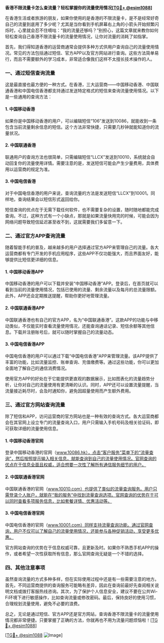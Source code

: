 **香港不限流量卡怎么查流量？轻松掌握你的流量使用情况[[TG💪+ @esim1088](https://t.me/s/esim1088)]**

在香港生活或者旅游的朋友，如果你使用的是香港的不限流量卡，是不是经常好奇自己的流量到底用了多少呢？尤其是当你看到手机屏幕右上角的小箭头开始频繁闪烁时，心里就会忍不住嘀咕：“我的流量还够吗？”别担心，这篇文章就来教你如何轻松查询自己香港不限流量卡的流量使用情况，让你对流量的消耗了如指掌。

首先，我们得知道香港的运营商通常会提供多种方式供用户查询自己的流量使用情况。常见的方法包括通过短信、官方APP以及官方网站进行查询。这些方法简单易行，而且不需要额外的学习成本，非常适合像我们这样不太擅长技术操作的人。

### 一、通过短信查询流量

这是最直接也最方便的一种方式。在香港，三大运营商——中国移动香港、中国联通香港和中国电信香港都支持通过发送特定格式的短信来查询流量使用情况。以下是一些通用的查询方法：

#### 1. 中国移动香港
如果你是中国移动香港的用户，可以编辑短信“106”发送到10086，就能收到一条包含当前流量剩余信息的短信。这个方法非常快捷，只需要几秒钟就能知道你的流量状况。

#### 2. 中国联通香港
联通用户的查询方法也很简单，只需编辑短信“LLCX”发送到10010，系统就会自动回复你的流量使用详情。需要注意的是，发送短信可能会产生少量费用，具体费用以运营商的规定为准。

#### 3. 中国电信香港
对于中国电信香港的用户来说，查询流量的方法是发送短信“LLCX”到10001。同样地，查询结果会以短信形式返回给你。

短信查询的优点在于无需下载任何软件，也不需要复杂的设置，随时随地都能完成查询。不过，这种方式有一个小缺点，那就是如果流量快用完的时候，可能会因为网络问题导致短信延迟甚至收不到，这就需要我们多留意一下。

### 二、通过官方APP查询流量

随着智能手机的普及，越来越多的用户选择通过官方APP来管理自己的流量。各大运营商都有专门开发的手机应用程序，这些APP不仅功能强大，而且界面友好，能够提供比短信更详细的信息。

#### 1. 中国移动香港APP
中国移动香港的用户可以下载并安装“中国移动香港”APP。登录后，在首页就可以看到当前的流量使用情况，包括已使用的流量、剩余流量以及每月的总流量限额。此外，APP还会定期推送提醒，帮助你更好地管理流量。

#### 2. 中国联通香港APP
中国联通香港也有自己的官方APP，名为“中国联通香港”。这款APP的功能与中移动类似，不仅能实时查看流量使用情况，还能查询通话记录、短信余额等其他信息。下载并注册账号后，就可以随时掌握自己的流量动态。

#### 3. 中国电信香港APP
中国电信香港的用户可以通过下载“中国电信香港”APP来管理流量。该APP提供了丰富的功能，比如流量监控、账单查询、充值缴费等。通过这些功能，你可以更加全面地了解自己的通信消费情况。

使用官方APP的好处在于它能提供更直观的数据展示，比如图表化的流量趋势分析，让你对自己的流量使用有更清晰的认识。同时，APP还可以设置流量提醒，当流量接近耗尽时，会及时通知你，避免因超量使用而产生额外费用。

### 三、通过官方网站查询流量

除了短信和APP，访问运营商的官方网站也是一种有效的查询方式。各大运营商都会在其官网上设立专门的流量查询入口，用户只需输入手机号码及相关验证码，即可获取详细的流量使用信息。

#### 1. 中国移动香港官网
登录中国移动香港的官网（www.10086.hk），点击“客户服务”菜单下的“流量查询”，然后按照提示输入相关信息，就能查询到自己的流量使用情况。官网查询的优点在于信息全面且权威，适合想要一次性了解所有通信服务细节的用户。

#### 2. 中国联通香港官网
中国联通香港的官网（www.10010.com）也提供了类似的流量查询服务。用户只需登录个人账户，就能在“我的服务”中找到流量查询选项。官网查询的优势在于可以同时查看多项服务信息，比如套餐详情、优惠活动等。

#### 3. 中国电信香港官网
中国电信香港的官网（www.10001.com）同样支持流量查询功能。通过官网查询，用户不仅可以了解自己的流量使用情况，还能参与各种促销活动，享受更多优惠。

官方网站查询的优势在于信息权威可靠，且更新及时。如果你不熟悉手机APP的操作，或者希望一次性获取所有信息，那么官网查询无疑是一个不错的选择。

### 四、其他注意事项

虽然查询流量的方式多种多样，但在实际使用过程中还是有一些需要注意的地方。首先，不同运营商提供的查询服务可能略有差异，因此在查询前最好先查阅相关说明文档或拨打客服热线咨询。其次，为了保护个人信息安全，建议不要在公共Wi-Fi环境下进行敏感操作，比如查询流量或修改密码。最后，保持良好的使用习惯，合理规划流量使用，避免不必要的浪费。

总之，无论是通过短信、官方APP还是官方网站，查询香港不限流量卡的流量使用情况都非常便捷。只要掌握了正确的方法，你就再也不用为流量问题烦恼啦！[[TG💪+ @esim1088](https://t.me/s/esim1088)] 

[[TG💪+ @esim1088](https://t.me/s/esim1088) ![Image](https://i.postimg.cc/4NQfJmqS/Snipaste-2025-05-13-00-14-12.png)]